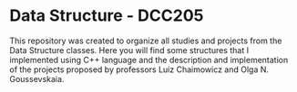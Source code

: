 # Data Structure - DCC205

This repository was created to organize all studies and projects from the Data Structure classes. Here you will find some structures that I implemented using C++ language and the description and implementation of the projects proposed by professors Luiz Chaimowicz and Olga N. Goussevskaia.
